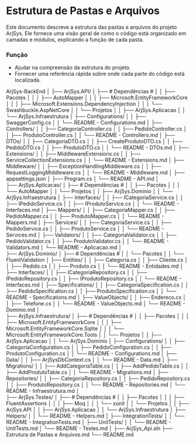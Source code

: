 # Estrutura de Pastas e Arquivos

Este documento descreve a estrutura das pastas e arquivos do projeto ArjSys.
Ele fornece uma visão geral de como o código está organizado em camadas e módulos, explicando a função de cada pasta.

### Função
- Ajudar na compreensão da estrutura do projeto.
- Fornecer uma referência rápida sobre onde cada parte do código está localizada.



ArjSys-BackEnd
│
├── ArjSys.API/
│	├── # Dependências #
│	│	├── Pacotes
│	│	│	├── AutoMapper
│	│	│	├── Microsoft.EntityFrameworkCore
│	│	│	├── Microsoft.Extensions.DependencyInjection
│	│	│	└── Swashbuckle.AspNetCore
│	│	└── Projetos
│	│		├── ArjSys.Aplicacao
│	│		└── ArjSys.Infraestrutura
│	├── Configurations/
│	│	├── SwaggerConfig.cs
│	│   └── README - Configurations.md
│	├── Controllers/
│	│	├── CategoriaController.cs
│	│	├── PedidoController.cs
│	│	├── ProdutoController.cs
│	│   └── README - Controllers.md
│	├── DTOs/
│	│	├── CategoriaDTO.cs
│	│	├── CreateProdutoDTO.cs
│	│	├── PedidoDTO.cs
│	│	├── ProdutoDTO.cs
│	│   └── README - DTOs.md
│	├── Extensions/
│	│	├── MiddlewareExtensions.cs
│	│	├── ServiceCollectionExtensions.cs
│	│   └── README - Extensions.md
│	├── Middleware/
│	│	├── ExceptionHandlingMiddleware.cs
│	│	├── RequestLoggingMiddleware.cs
│	│   └── README - Middleware.md
│	├── appsettings.json
│	├── Program.cs
│	└── README - API.md
│	
├── ArjSys.Aplicacao/
│	├── # Dependências #
│	│	├── Pacotes
│	│	│	└── AutoMapper
│	│	└── Projetos
│	│		├── ArjSys.Dominio
│	│		└── ArjSys.Infraestrutura
│	├── Interfaces/
│	│	├── ICategoriaService.cs
│	│	├── IPedidoService.cs
│	│	├── IProdutoService.cs
│	│   └── README - Interfaces.md
│	├── Mappers/
│	│	├── CategoriaMapper.cs
│	│	├── PedidoMapper.cs
│	│	├── ProdutoMapper.cs
│	│   └── README - Mappers.md
│	├── Services/
│	│	├── CategoriaService.cs
│	│	├── PedidoService.cs
│	│	├── ProdutoService.cs
│	│   └── README - Services.md
│	├── Validators/
│	│	├── CategoriaValidator.cs
│	│	├── PedidoValidator.cs
│	│	├── ProdutoValidator.cs
│	│   └── README - Validators.md
│	└── README - Aplicacao.md
│	
├── ArjSys.Dominio/
│	├── # Dependências #
│	│	└── Pacotes
│	│		└── FluentValidation
│	├── Entities/
│	│	├── Categoria.cs
│	│	├── Cliente.cs
│	│	├── Pedido.cs
│	│	├── Produto.cs
│	│   └── README - Entidades.md
│	├── Interfaces/
│	│	├── ICategoriaRepository.cs
│	│	├── IPedidoRepository.cs
│	│	├── IProdutoRepository.cs
│	│   └── README - Interfaces.md
│	├── Specifications/
│	│	├── CategoriaSpecification.cs
│	│	├── PedidoSpecification.cs
│	│	├── ProdutoSpecification.cs
│	│   └── README - Specifications.md
│	├── ValueObjects/
│	│	├── Endereco.cs
│	│	├── Telefone.cs
│	│   └── README - ValueObjects.md
│	└── README - Dominio.md
│	
├── ArjSys.Infraestrutura/
│	├── # Dependências #
│	│	├── Pacotes
│	│	│	├── Microsoft.EntityFrameworkCore
│	│	│	├── Microsoft.EntityFrameworkCore.Sqlite
│	│	│	└── Microsoft.EntityFrameworkCore.Tools
│	│	└── Projetos
│	│		├── ArjSys.Aplicacao
│	│		└── ArjSys.Dominio
│	├── Configurations/
│	│	├── CategoriaConfiguration.cs
│	│	├── PedidoConfiguration.cs
│	│	├── ProdutoConfiguration.cs
│	│   └── README - Configurations.md
│	├── Data/
│	│   ├── ArjSysDbContext.cs
│	│   └── README - Data.md
│	├── Migrations/
│	│	├── AddCategoriaTable.cs
│	│	├── AddPedidoTable.cs
│	│	├── AddProdutoTable.cs
│	│   └── README - Migrations.md
│	├── Repositories/
│	│	├── CategoriaRepository.cs
│	│	├── PedidoRepository.cs
│	│	├── ProdutoRepository.cs
│	│  └── README - Repositories.md
│	└── README - Infraestrutura.md
│	
├── ArjSys.Testes/
│	├── # Dependências #
│	│	├── Pacotes
│	│	│	├── FluentAssertions
│	│	│	├── Moq
│	│	│	└── xunit
│	│	└── Projetos
│	│		├── ArjSys.API
│	│		├── ArjSys.Aplicacao
│	│		└── ArjSys.Infraestrutura
│	├── Helpers/
│	│   └── README - Helpers.md
│	├── IntegrationTests/
│	│   └── README - IntegrationTests.md
│	├── UnitTests/
│	│   └── README - UnitTests.md
│	└── README - Testes.md
│
├── ArjSys_Api.sln
├── Estrutura de Pastas e Arquivos.md
└── README.md

